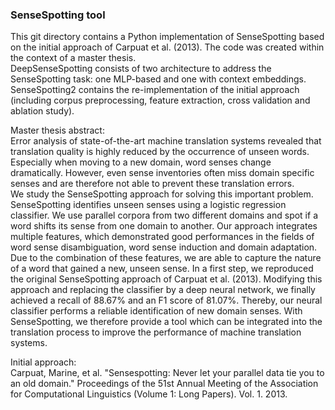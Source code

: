 ### SenseSpotting tool

This git directory contains a Python implementation of SenseSpotting based on the initial approach of Carpuat et al. (2013). The code was created within the context of a master thesis.  
DeepSenseSpotting consists of two architecture to address the SenseSpotting task: one MLP-based and one with context embeddings.  
SenseSpotting2 contains the re-implementation of the initial approach (including corpus preprocessing, feature extraction, cross validation and ablation study).  

Master thesis abstract:  
Error analysis of state-of-the-art machine translation systems revealed that translation quality
is highly reduced by the occurrence of unseen words. Especially when moving to a new
domain, word senses change dramatically. However, even sense inventories often miss domain
specific senses and are therefore not able to prevent these translation errors.  
We study the SenseSpotting approach for solving this important problem. SenseSpotting identifies unseen
senses using a logistic regression classifier. We use parallel corpora from two different domains
and spot if a word shifts its sense from one domain to another. Our approach integrates multiple
features, which demonstrated good performances in the fields of word sense disambiguation,
word sense induction and domain adaptation. Due to the combination of these features, we
are able to capture the nature of a word that gained a new, unseen sense. In a first step,
we reproduced the original SenseSpotting approach of Carpuat et al. (2013). Modifying
this approach and replacing the classifier by a deep neural network, we finally achieved a
recall of 88.67% and an F1 score of 81.07%. Thereby, our neural classifier performs a reliable
identification of new domain senses. With SenseSpotting, we therefore provide a tool which can
be integrated into the translation process to improve the performance of machine translation
systems.


Initial approach:  
Carpuat, Marine, et al. "Sensespotting: Never let your parallel data tie you to an old domain." Proceedings of the 51st Annual Meeting of the Association for Computational Linguistics (Volume 1: Long Papers). Vol. 1. 2013.
